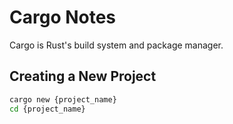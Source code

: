 # Cargo Notes

Cargo is Rust's build system and package manager.

## Creating a New Project

```sh
cargo new {project_name}
cd {project_name}
```
